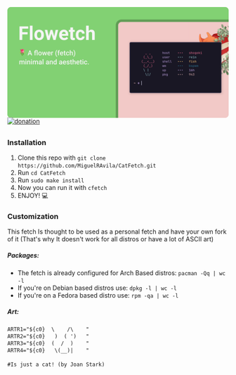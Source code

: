 ![image](assets/header.png)

<p style="margin: -20px 0 30px">
  <a href="https://www.buymeacoffee.com/migueravila" target="_blank" style='margin-right:0px; margin-top:5px'>
    <img align="center" src="https://github.com/migueravila/Flowetch/blob/master/assets/donation.png" alt="donation" height="35px" />
  </a>
</p>


### Installation

1. Clone this repo with `git clone https://github.com/MiguelRAvila/CatFetch.git`
2. Run `cd CatFetch`
3. Run `sudo make install`
4. Now you can run it with `cfetch` 
5. ENJOY! 💻

### Customization

This fetch Is thought to be used as a personal fetch and have your own fork of it (That's why It doesn't work for all distros or have a lot of ASCII art)

##### Packages:

- The fetch is already configured for Arch Based distros: `pacman -Qq | wc -l`
- If you're on Debian based distros use: `dpkg -l | wc -l`
- If you're on a Fedora based distro use: `rpm -qa | wc -l`


##### Art:

```shell
ARTR1="${c0}  \    /\    "
ARTR2="${c0}   )  ( ')   "
ARTR3="${c0}  (  /  )    "
ARTR4="${c0}   \(__)|    "  

#Is just a cat! (by Joan Stark)
```

